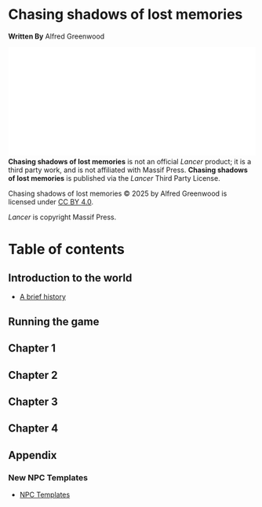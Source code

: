 # Chasing shadows of lost memories

**Written By**
Alfred Greenwood

![Powered by Lancer](Assets/powered_by_lancer-white.svg)
**Chasing shadows of lost memories** is not an official _Lancer_ product; it is a third party work, and is not affiliated with Massif Press. **Chasing shadows of lost memories** is published via the _Lancer_ Third Party License.

Chasing shadows of lost memories © 2025 by Alfred Greenwood is licensed under [CC BY 4.0](http://creativecommons.org/licenses/by/4.0/?ref=chooser-v1).

_Lancer_ is copyright Massif Press.
# Table of contents
## Introduction to the world
- [A brief history](/Introduction/A%20brief%20history)
## Running the game
## Chapter 1
## Chapter 2
## Chapter 3
## Chapter 4
## Appendix
### New NPC Templates
- [NPC Templates](Appendix/NPC%20Templates.md)




